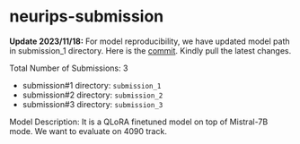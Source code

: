 # neurips-submission


**Update 2023/11/18:** For model reproducibility, we have updated model path in submission_1 directory. Here is the [commit](https://github.com/akjindal53244/neurips-submission/commit/e29e562040445d820e429428f2269216dbe6eed7). Kindly pull the latest changes.



Total Number of Submissions: 3

- submission#1 directory: `submission_1`
- submission#2 directory: `submission_2`
- submission#3 directory: `submission_3`


Model Description: It is a QLoRA finetuned model on top of Mistral-7B mode. We want to evaluate on 4090 track.
